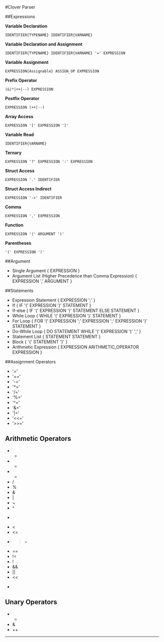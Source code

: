 #Clover Parser

##Expressions

**Variable Declaration**
    
    IDENTIFIER{TYPENAME} IDENTIFIER{VARNAME}

**Variable Declaration and Assignment**
    
    IDENTIFIER{TYPENAME} IDENTIFIER{VARNAME} '=' EXPRESSION

**Variable Assignment**

    EXPRESSION{Assignable} ASSIGN_OP EXPRESSION

**Prefix Operator**

    (&|*|++|--) EXPRESSION 

**Postfix Operator** 

    EXPRESSION (++|--)

**Array Access**

    EXPRESSION '[' EXPRESSION ']'

**Variable Read**
    
    IDENTIFIER{VARNAME}

**Ternary** 

    EXPRESSION '?' EXPRESSION ':' EXPRESSION 

**Struct Access**

    EXPRESSION '.' IDENTIFIER

**Struct Access Indirect**

    EXPRESSION '->' IDENTIFIER

**Comma**

    EXPRESSION ',' EXPRESSION 

**Function**

    EXPRESSION '(' ARGUMENT ')'

**Parentheses**

    '(' EXPRESSION ')'


##Argument
- Single Argument
{ EXPRESSION }
- Argument List (Higher Precedence than Comma Expression)
{ EXPRESSION ',' ARGUMENT } 


##Statements
- Expression Statement
{ EXPRESSION ';' }
- If
{ IF '(' EXPRESSION ')' STATEMENT }
- If-else
{ IF '(' EXPRESSION ')' STATEMENT ELSE STATEMENT }
- While Loop
{ WHILE '(' EXPRESSION ')' STATEMENT }
- For Loop
{ FOR '(' EXPRESSION ';' EXPRESSION ';' EXPRESSION ')' STATEMENT }
- Do-While Loop
{ DO STATEMENT WHILE '(' EXPRESSION ')' ';' }
- Statement List 
{ STATEMENT STATEMENT }       
- Block
{ '{' STATEMENT '}' }
- Arithmetic Expression
{ EXPRESSION ARITHMETIC_OPERATOR EXPRESSION }


##Assignment Operators
- '='
- '+='
- '-='
- '*='
- '/='
- '%='
- '^='
- '&='
- '|='
- '<<='
- '>>='

## Arithmetic Operators 
- +
- -
- *
- /
- %
- &
- | 
- ~
- ^
- >
- <
- <=
- >=
- ==
- !=
- !
- &&
- ||
- <<
- >>


## Unary Operators
- *
- &
- ++
- --
